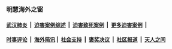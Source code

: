 
### 明慧海外之窗

####  [武汉肺炎](indexes/365.md?t=02192300) &nbsp;|&nbsp;  [迫害案例综述](indexes/328.md?t=02192300) &nbsp;|&nbsp; [迫害致死案例](indexes/277.md?t=02192300)  &nbsp;|&nbsp; [更多迫害案例](indexes/81.md?t=02192300)  &nbsp;|&nbsp; 
####  [时事评论](indexes/19.md?t=02192300) &nbsp;|&nbsp; [海外简讯](indexes/245.md?t=02192300)&nbsp;|&nbsp;  [社会支持](indexes/140.md?t=02192300) &nbsp;|&nbsp; [褒奖决议](indexes/282.md?t=02192300) &nbsp;|&nbsp; [社区报道](indexes/91.md?t=02192300)  &nbsp;|&nbsp; [天人之间](indexes/78.md?t=02192300) 

